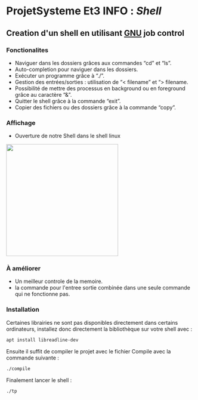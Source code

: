 # ProjetSysteme Et3 INFO : <em> Shell </em>

## Creation d'un shell en utilisant [GNU](https://www.gnu.org/software/libc/manual/html_node/Implementing-a-Shell.html) job control
### Fonctionalites

* Naviguer dans les dossiers grâces aux commandes “cd” et “ls”.
* Auto-completion pour naviguer dans les dossiers.
* Exécuter un programme grâce à “./”.
* Gestion des entrées/sorties : utilisation de “< filename” et “> filename.
* Possibilité de mettre des processus en background ou en foreground grâce au caractère “&”.
* Quitter le shell grâce à la commande “exit”.
* Copier des fichiers ou des dossiers grâce à la commande “copy”.

### Affichage 
* Ouverture de notre Shell dans le shell linux


<img src="https://user-images.githubusercontent.com/98128042/179525420-d83a9127-f1e2-4e38-8eab-2f53983ad69f.png"  height="300">

### À améliorer 
* Un meilleur controle de la memoire.
* la commande pour l'entree sortie combinée dans une seule commande qui ne fonctionne pas.



### Installation
Certaines librairies ne sont pas disponibles directement dans certains ordinateurs, installez donc directement la bibliothèque sur votre shell avec :
```bash
apt install libreadline-dev
```
Ensuite il suffit de compiler le projet avec le fichier Compile avec la commande suivante :
```bash
./compile
```
Finalement lancer le shell :
```bash
./tp
```


